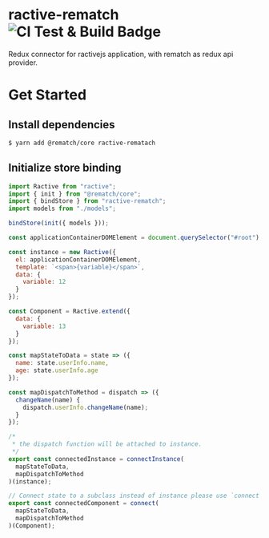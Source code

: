 # ractive-rematch ![CI Test & Build Badge](https://github.com/obooman/ractive-rematch/workflows/Build/badge.svg)

Redux connector for ractivejs application, with rematch as redux api provider.

# Get Started

## Install dependencies

```bash
$ yarn add @rematch/core ractive-rematach
```

## Initialize store binding

```js
import Ractive from "ractive";
import { init } from "@rematch/core";
import { bindStore } from "ractive-rematch";
import models from "./models";

bindStore(init({ models }));

const applicationContainerDOMElement = document.querySelector("#root");

const instance = new Ractive({
  el: applicationContainerDOMElement,
  template: `<span>{variable}</span>`,
  data: {
    variable: 12
  }
});

const Component = Ractive.extend({
  data: {
    variable: 13
  }
});

const mapStateToData = state => ({
  name: state.userInfo.name,
  age: state.userInfo.age
});

const mapDispatchToMethod = dispatch => ({
  changeName(name) {
    dispatch.userInfo.changeName(name);
  }
});

/*
 * the dispatch function will be attached to instance.
 */
export const connectedInstance = connectInstance(
  mapStateToData,
  mapDispatchToMethod
)(instance);

// Connect state to a subclass instead of instance please use `connect`
export const connectedComponent = connect(
  mapStateToData,
  mapDispatchToMethod
)(Component);
```
